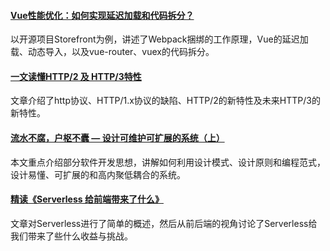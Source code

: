 
#### [Vue性能优化：如何实现延迟加载和代码拆分？](https://mp.weixin.qq.com/s/-m3F9SXxSuMAiy3WDqQmPA)
以开源项目Storefront为例，讲述了Webpack捆绑的工作原理，Vue的延迟加载、动态导入，以及vue-router、vuex的代码拆分。

#### [一文读懂HTTP/2 及 HTTP/3特性](https://mp.weixin.qq.com/s/hjxU-rjr-ISk0rzeQHAIeA)
文章介绍了http协议、HTTP/1.x协议的缺陷、HTTP/2的新特性及未来HTTP/3的新特性。

#### [流水不腐，户枢不蠹 — 设计可维护可扩展的系统（上）](https://zhuanlan.zhihu.com/p/56510452)
本文重点介绍部分软件开发思想，讲解如何利用设计模式、设计原则和编程范式，设计易懂、可扩展的和高内聚低耦合的系统。

#### [精读《Serverless 给前端带来了什么》](https://zhuanlan.zhihu.com/p/58877583)
文章对Serverless进行了简单的概述，然后从前后端的视角讨论了Serverless给我们带来了些什么收益与挑战。